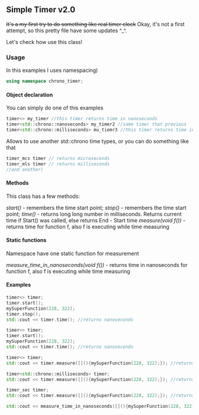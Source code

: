 ## Simple Timer v2.0
~~It's a my first try to do something like real timer clock~~ Okay, it's not a first attempt, so this pretty file have some updates ^_^.

Let's check how use this class!

### Usage

In this examples I uses namespacing)
```c++
using namespace chrono_timer;
```

#### Object declaration

You can simply do one of this examples

```c++
timer<> my_timer //this timer returns time in nanoseconds
timer<std::chrono::nanoseconds> my_timer2 //same timer that previous
timer<std::chrono::milliseconds> mu_tiemr3 //this timer returns time in milliseconds
```
Allows to use another std::chrono time types, or you can do something like that

```c++
timer_mcs timer // returns microseconds
timer_mls timer // returns milliseconds
//and another)
```

#### Methods

This class has a few methods:

*start()* - remembers the time start point;
*stop()* - remembers the time start point;
*time()* - returns long long number in milliseconds. Returns current time if Start() was called, else returns End - Start time
*measure(void f())* - returns time for function f, also f is executing while time measuring

#### Static functions

Namespace have one static function for measurement

*measure_time_in_nanoseconds(void f())* - returns time in nanoseconds for function f, also f is executing while time measuring

#### Examples

```c++
timer<> timer;
timer.start();
mySuperFunction(228, 322);
timer.stop();
std::cout << timer.time(); //returns nanoseconds
```

```c++
timer<> timer;
timer.start();
mySuperFunction(228, 322);
std::cout << timer.time(); //returns nanoseconds
```

```c++
timer<> timer;
std::cout << timer.measure([](){mySuperFunction(228, 322);}); //returns nanoseconds
```

```c++
timer<std::chrono::milliseconds> timer;
std::cout << timer.measure([](){mySuperFunction(228, 322);}); //returns milliseconds
```

```c++
timer_sec timer;
std::cout << timer.measure([](){mySuperFunction(228, 322);}); //returns seconds
```

```c++
std::cout << measure_time_in_nanoseconds([](){mySuperFunction(228, 322);}); //returns nanoseconds
```
